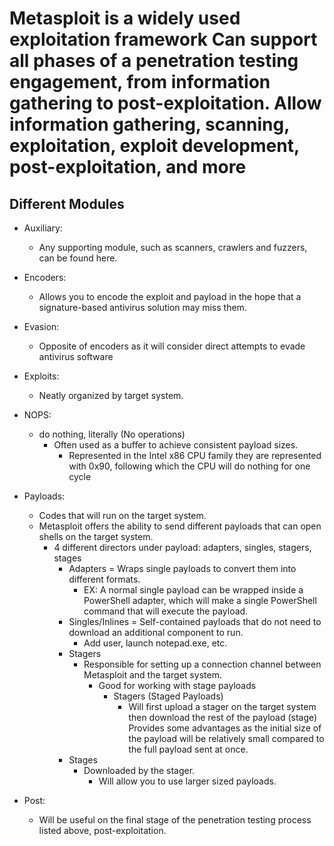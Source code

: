 # Metasploit is a widely used exploitation framework Can support all phases of a penetration testing engagement, from information gathering to post-exploitation. Allow information gathering, scanning, exploitation, exploit development, post-exploitation, and more

## Different Modules

- Auxiliary:
  - Any supporting module, such as scanners, crawlers and fuzzers, can be found here.
  
- Encoders:
  - Allows you to encode the exploit and payload in the hope that a signature-based antivirus solution may miss them.

- Evasion:
  - Opposite of encoders as it will consider direct attempts to evade antivirus software

- Exploits:
  - Neatly organized by target system.

- NOPS:
  - do nothing, literally (No operations)
    - Often used as a buffer to achieve consistent payload sizes. 
      - Represented in the Intel x86 CPU family they are represented with 0x90, following which the CPU will do nothing for one cycle

- Payloads:
  - Codes that will run on the target system.
  - Metasploit offers the ability to send different payloads that can open shells on the target system.
    - 4 different directors under payload: adapters, singles, stagers, stages
      - Adapters = Wraps single payloads to convert them into different formats.
        - EX: A normal single payload can be wrapped inside a PowerShell adapter, which will make a single PowerShell command that will execute the payload.
      - Singles/Inlines = Self-contained payloads that do not need to download an additional component to run.
        - Add user, launch notepad.exe, etc.
      - Stagers
        - Responsible for setting up a connection channel between Metasploit and the target system.
          - Good for working with stage payloads
            - Stagers (Staged Payloads)
              - Will first upload a stager on the target system then download the rest of the payload (stage) Provides some advantages as the initial size of the payload will be relatively small compared to the full payload sent at once.
      - Stages
        - Downloaded by the stager.
          - Will allow you to use larger sized payloads.

- Post:
  - Will be useful on the final stage of the penetration testing process listed above, post-exploitation.
